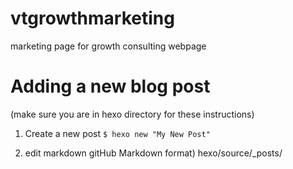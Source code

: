 # vtgrowthmarketing
marketing page for growth consulting webpage

# Adding a new blog post
(make sure you are in hexo directory for these instructions)
1. Create a new post
`$ hexo new "My New Post"`

2. edit markdown gitHub Markdown format)
hexo/source/_posts/<title of post>.md

3. Generate static files
`$ hexo generate`

4. Commit changes and push to github

* Add any images to the hexo/source/images folder

# To Delete a Blog Post
1. Delete the post under source/_post folder
2. Run hexo clean to delete the database (db.json) and assets folder
3. Run hexo generateto generate the new blog without your deleted post
4. Run hexo deploy to deploy your blog

# Original Template (to see available pages and docs)
http://themereact.herokuapp.com/3.0/

# CSS changes
Most changes are done in the scss/pages directory in the scss files.
Make the necessary changes there and then run `gulp` from the home
directory (or optionally `gulp watch` to have it run as changes are made)
